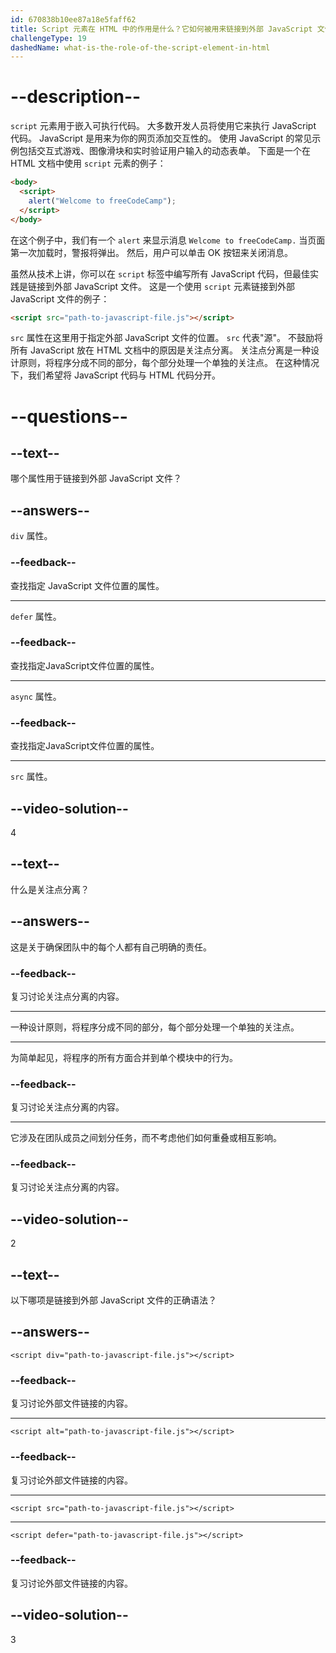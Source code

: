 ```yaml
---
id: 670838b10ee87a18e5faff62
title: Script 元素在 HTML 中的作用是什么？它如何被用来链接到外部 JavaScript 文件？
challengeType: 19
dashedName: what-is-the-role-of-the-script-element-in-html
---
```


# --description--

`script` 元素用于嵌入可执行代码。 大多数开发人员将使用它来执行 JavaScript 代码。 JavaScript 是用来为你的网页添加交互性的。 使用 JavaScript 的常见示例包括交互式游戏、图像滑块和实时验证用户输入的动态表单。 下面是一个在 HTML 文档中使用 `script` 元素的例子：

```html
<body>
  <script>
    alert("Welcome to freeCodeCamp");
  </script>
</body>
```

在这个例子中，我们有一个 `alert` 来显示消息 `Welcome to freeCodeCamp.` 当页面第一次加载时，警报将弹出。 然后，用户可以单击 OK 按钮来关闭消息。

虽然从技术上讲，你可以在 `script` 标签中编写所有 JavaScript 代码，但最佳实践是链接到外部 JavaScript 文件。 这是一个使用 `script` 元素链接到外部 JavaScript 文件的例子：

```html
<script src="path-to-javascript-file.js"></script>
```

`src` 属性在这里用于指定外部 JavaScript 文件的位置。 `src` 代表"源"。 不鼓励将所有 JavaScript 放在 HTML 文档中的原因是关注点分离。 关注点分离是一种设计原则，将程序分成不同的部分，每个部分处理一个单独的关注点。 在这种情况下，我们希望将 JavaScript 代码与 HTML 代码分开。

# --questions--

## --text--

哪个属性用于链接到外部 JavaScript 文件？

## --answers--

`div` 属性。

### --feedback--

查找指定 JavaScript 文件位置的属性。

---

`defer` 属性。

### --feedback--

查找指定JavaScript文件位置的属性。

---

`async` 属性。

### --feedback--

查找指定JavaScript文件位置的属性。

---

`src` 属性。

## --video-solution--

4

## --text--

什么是关注点分离？

## --answers--

这是关于确保团队中的每个人都有自己明确的责任。

### --feedback--

复习讨论关注点分离的内容。

---

一种设计原则，将程序分成不同的部分，每个部分处理一个单独的关注点。

---

为简单起见，将程序的所有方面合并到单个模块中的行为。

### --feedback--

复习讨论关注点分离的内容。

---

它涉及在团队成员之间划分任务，而不考虑他们如何重叠或相互影响。

### --feedback--

复习讨论关注点分离的内容。

## --video-solution--

2

## --text--

以下哪项是链接到外部 JavaScript 文件的正确语法？

## --answers--

`<script div="path-to-javascript-file.js"></script>`

### --feedback--

复习讨论外部文件链接的内容。

---

`<script alt="path-to-javascript-file.js"></script>`

### --feedback--

复习讨论外部文件链接的内容。

---

`<script src="path-to-javascript-file.js"></script>`

---

`<script defer="path-to-javascript-file.js"></script>`

### --feedback--

复习讨论外部文件链接的内容。

## --video-solution--

3
